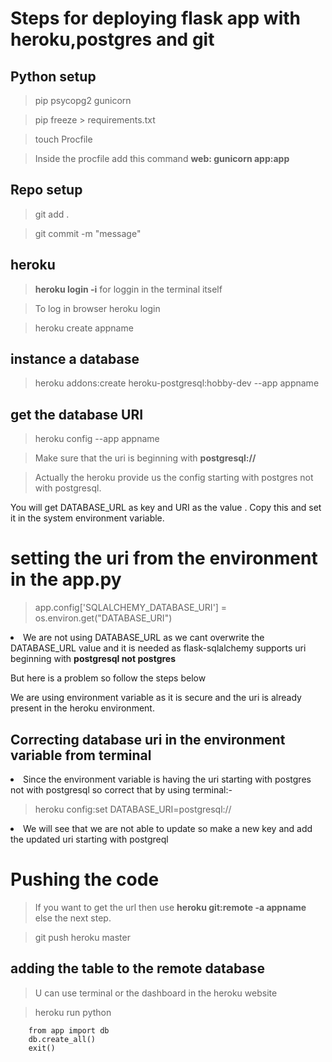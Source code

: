 # Steps for deploying flask app with heroku,postgres and git

## Python setup
> pip psycopg2  gunicorn

> pip freeze > requirements.txt

> touch Procfile

> Inside the procfile add this command <b>web: gunicorn app:app</b>

## Repo setup
> git add .

> git commit -m "message"

## heroku 
> <b>heroku login -i</b> for loggin in the terminal itself

> To log in browser heroku login

> heroku create appname

## instance a database
> heroku addons:create heroku-postgresql:hobby-dev --app appname

## get the database URI
> heroku config --app appname

> Make sure that the uri is beginning with <b>postgresql://</b>

> Actually the heroku provide us the config starting with postgres not with postgresql.

<p>You will get DATABASE_URL as key and URI as the value . Copy this and set it in the system environment variable.</p>

# setting the uri from the environment in the app.py
> app.config['SQLALCHEMY_DATABASE_URI'] = os.environ.get("DATABASE_URI")
<li>We are not using DATABASE_URL as we cant overwrite the DATABASE_URL value and it is needed as flask-sqlalchemy supports uri beginning with <b>postgresql not postgres</b> </li>
<p>But here is a problem so follow the steps below</p>
<p>We are using environment variable as it is secure and the uri is already present in the heroku environment.</p>

## Correcting database uri in the environment variable from terminal
<li>Since the environment variable is having the uri starting with postgres not with postgresql so correct that by using terminal:- </li>

> heroku config:set DATABASE_URI=postgresql://

<li>We will see that we are not able to update so make a new key and add the updated uri starting with postgreql </li>

# Pushing the code
> If you want to get the url then use <b>heroku git:remote -a appname</b> else the next step.

> git push heroku master

## adding the table to the remote database
> U can use terminal or the dashboard in the heroku website

> heroku run python
```
    from app import db
    db.create_all()
    exit()
```
